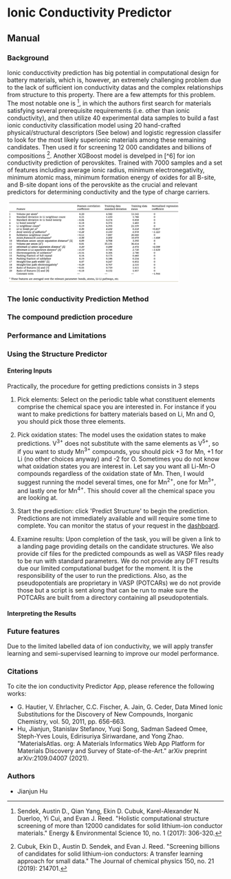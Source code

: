 
# Ionic Conductivity Predictor



## Manual

### Background 

Ionic conducctivity prediction has big potential in computational design for battery materials, which is, however, an extremely challenging problem due to the lack of sufficient ion conductivity datas and the complex relationships from structure to this property. There are a few attempts for this problem. The most notable one is [^7], in which the authors first search for
materials satisfying several prerequisite requirements (i.e. other than ionic conductivity), and then utilize 40 experimental data samples to build a fast ionic conductivity classification model using 20 hand-crafted physical/structural descriptors (See below) and logistic regression classifer to look for the most likely superionic materials among these remaining candidates. Then used it for screening 12 000 candidates and billions of compositions [^8]. Another XGBoost model is develped in [^6] for ion conductivity prediction of perovskites. Trained with 7000 samples and a set of features including average ionic radius, minimum electronegativity, minimum atomic mass, minimum formation energy of oxides for all B-site, and B-site dopant ions of the perovskite as the crucial and relevant predictors for determining conductivity and the type of charge carriers. 

<img src="img/ionic-features.png" width=400>



### The Ionic conductivity Prediction Method


### The compound prediction procedure



### Performance and Limitations

### Using the Structure Predictor

#### Entering Inputs

Practically, the procedure for getting predictions consists in 3 steps

1. Pick elements: Select on the periodic table what constituent elements comprise the chemical space you are interested in.
   For instance if you want to make predictions for battery materials based on Li, Mn and O, you should pick those three elements.

2. Pick oxidation states: The model uses the oxidation states to make predictions.
   V<sup>3+</sup> does not substitute with the same elements as V<sup>5+</sup>, so if you want to study Mn<sup>3+</sup> compounds, you should pick +3 for Mn, +1 for Li (no other choices anyway) and -2 for O.
   Sometimes you do not know what oxidation states you are interest in.
   Let say you want all Li-Mn-O compounds regardless of the oxidation state of Mn.
   Then, I would suggest running the model several times, one for Mn<sup>2+</sup>, one for Mn<sup>3+</sup>, and lastly one for Mn<sup>4+</sup>.
   This should cover all the chemical space you are looking at.

3. Start the prediction: click 'Predict Structure' to begin the prediction.
   Predictions are not immediately available and will require some time to complete.
   You can monitor the status of your request in the [dashboard](https://materialsproject.org/dashboard).

4. Examine results: Upon completion of the task, you will be given a link to a landing page providing details on the candidate structures.
   We also provide cif files for the predicted compounds as well as VASP files ready to be run with standard parameters.
   We do not provide any DFT results due our limited computational budget for the moment.
   It is the responsibility of the user to run the predictions.
   Also, as the pseudopotentials are proprietary in VASP (POTCARs) we do not provide those but a script is sent along that can be run to make sure the POTCARs are built from a directory containing all pseudopotentials.

#### Interpreting the Results




### Future features

Due to the limited labelled data of ion conductivity, we will apply transfer learning and semi-supervised learning to improve our model performance. 

### Citations

To cite the ion conductivity Predictor App, please reference the following works:

- G. Hautier, V. Ehrlacher, C.C. Fischer, A. Jain, G. Ceder, Data Mined Ionic Substitutions for the Discovery of New Compounds, Inorganic Chemistry, vol. 50, 2011, pp. 656-663.
- Hu, Jianjun, Stanislav Stefanov, Yuqi Song, Sadman Sadeed Omee, Steph-Yves Louis, Edirisuriya Siriwardane, and Yong Zhao. "MaterialsAtlas. org: A Materials Informatics Web App Platform for Materials Discovery and Survey of State-of-the-Art." arXiv preprint arXiv:2109.04007 (2021).


[^1]: Wang, Chuhong, Koutarou Aoyagi, Pandu Wisesa, and Tim Mueller. "Lithium ion conduction in cathode coating materials from on-the-fly machine learning." Chemistry of Materials 32, no. 9 (2020): 3741-3752.
[^2]: Lv, Chade, Xin Zhou, Lixiang Zhong, Chunshuang Yan, Madhavi Srinivasan, Zhi Wei Seh, Chuntai Liu et al. "Machine Learning: An Advanced Platform for Materials Development and State Prediction in Lithium‐Ion Batteries." Advanced Materials (2021): 2101474.
[^3]: Xu, Yijie, Yun Zong, and Kedar Hippalgaonkar. "Machine learning-assisted cross-domain prediction of ionic conductivity in sodium and lithium-based superionic conductors using facile descriptors." Journal of Physics Communications 4, no. 5 (2020): 055015.
[^4]: Zhao, Qian, Maxim Avdeev, Liquan Chen, and Siqi Shi. "Machine learning prediction of activation energy in cubic Li-argyrodites with hierarchically encoding crystal structure-based (HECS) descriptors." Science Bulletin (2021).
[^5]: Shao, Hui, Jiansu Pu, Yanlin Zhu, Boyang Gao, Zhengguo Zhu, and Yunbo Rao. "Visual Analysis on Machine Learning Assisted Prediction of Ionic Conductivity for Solid-State Electrolytes." In 2021 IEEE 14th Pacific Visualization Symposium (PacificVis), pp. 1-5. IEEE, 2021.
[^6] Priya, Pikee, and N. R. Aluru. "Accelerated design and discovery of perovskites with high conductivity for energy applications through machine learning." npj Computational Materials 7, no. 1 (2021): 1-12. https://www.nature.com/articles/s41524-021-00551-3?proof=t%2Btarget%253D#data-availability
[^7]: Sendek, Austin D., Qian Yang, Ekin D. Cubuk, Karel-Alexander N. Duerloo, Yi Cui, and Evan J. Reed. "Holistic computational structure screening of more than 12000 candidates for solid lithium-ion conductor materials." Energy & Environmental Science 10, no. 1 (2017): 306-320.
[^8]: Cubuk, Ekin D., Austin D. Sendek, and Evan J. Reed. "Screening billions of candidates for solid lithium-ion conductors: A transfer learning approach for small data." The Journal of chemical physics 150, no. 21 (2019): 214701.

### Authors

- Jianjun Hu
